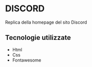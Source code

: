 # DISCORD

Replica della homepage del sito Discord

## Tecnologie utilizzate

- Html
- Css
- Fontawesome
